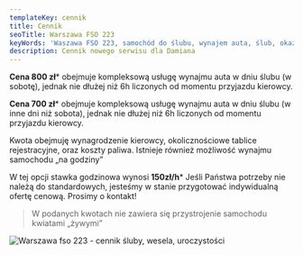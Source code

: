 ```yaml
---
templateKey: cennik
title: Cennik
seoTitle: Warszawa FSO 223
keyWords: 'Waszawa FSO 223, samochód do ślubu, wynajem auta, ślub, okazje'
description: Cennik nowego serwisu dla Damiana
---
```

**Cena 800 zł*** obejmuje kompleksową usługę wynajmu auta w dniu ślubu (w sobotę), jednak nie dłużej niż 6h liczonych od momentu przyjazdu kierowcy.

**Cena 700 zł*** obejmuje kompleksową usługę wynajmu auta w dniu ślubu (w inne dni niż sobota), jednak nie dłużej niż 6h liczonych od momentu przyjazdu kierowcy.

Kwota obejmuję wynagrodzenie kierowcy, okolicznościowe tablice rejestracyjne, oraz koszty paliwa.
Istnieje również możliwość wynajmu samochodu „na godziny”

W tej opcji stawka godzinowa wynosi **150zł/h***
Jeśli Państwa potrzeby nie należą do standardowych, jesteśmy w stanie przygotować indywidualną ofertę cenową. Prosimy o kontakt!

> W podanych kwotach nie zawiera się przystrojenie samochodu kwiatami „żywymi”

![Warszawa fso 223 - cennik śluby, wesela, uroczystości](/img/16825949_1209730442480433_6941375034448314847_o-1-.jpg)
